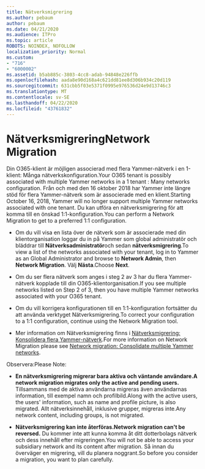 ```yaml
---
title: Nätverksmigrering
ms.author: pebaum
author: pebaum
ms.date: 04/21/2020
ms.audience: ITPro
ms.topic: article
ROBOTS: NOINDEX, NOFOLLOW
localization_priority: Normal
ms.custom:
- "716"
- "6000002"
ms.assetid: b5ab885c-3803-4cc8-adab-94848e226ffb
ms.openlocfilehash: aada8e90d168a4c621dd81ee8d306b934c20d119
ms.sourcegitcommit: 631cbb5f03e5371f0995e976536d24e9d13746c3
ms.translationtype: MT
ms.contentlocale: sv-SE
ms.lasthandoff: 04/22/2020
ms.locfileid: "43761832"
---
```

# <a name="network-migration"></a><span data-ttu-id="8c2d0-102">Nätverksmigrering</span><span class="sxs-lookup"><span data-stu-id="8c2d0-102">Network Migration</span></span>

<span data-ttu-id="8c2d0-103">Din O365-klient är möjligen associerad med flera Yammer-nätverk i en 1-klient: Många nätverkskonfiguration.</span><span class="sxs-lookup"><span data-stu-id="8c2d0-103">Your O365 tenant is possibly associated with multiple Yammer networks in a 1 tenant : Many networks configuration.</span></span> <span data-ttu-id="8c2d0-104">Från och med den 16 oktober 2018 har Yammer inte längre stöd för flera Yammer-nätverk som är associerade med en klient.</span><span class="sxs-lookup"><span data-stu-id="8c2d0-104">Starting October 16, 2018, Yammer will no longer support multiple Yammer networks associated with one tenant.</span></span> <span data-ttu-id="8c2d0-105">Du kan utföra en nätverksmigrering för att komma till en önskad 1:1-konfiguration.</span><span class="sxs-lookup"><span data-stu-id="8c2d0-105">You can perform a Network Migration to get to a preferred 1:1 configuration.</span></span>
  
- <span data-ttu-id="8c2d0-106">Om du vill visa en lista över de nätverk som är associerade med din klientorganisation loggar du in på Yammer som global administratör och bläddrar till **Nätverksadministratör**och sedan **nätverksmigrering**.</span><span class="sxs-lookup"><span data-stu-id="8c2d0-106">To view a list of the networks associated with your tenant, log in to Yammer as an Global Administrator and browse to **Network Admin**, then **Network Migration**.</span></span> <span data-ttu-id="8c2d0-107">Välj **Nästa**.</span><span class="sxs-lookup"><span data-stu-id="8c2d0-107">Choose **Next**.</span></span>

- <span data-ttu-id="8c2d0-108">Om du ser flera nätverk som anges i steg 2 av 3 har du flera Yammer-nätverk kopplade till din O365-klientorganisation.</span><span class="sxs-lookup"><span data-stu-id="8c2d0-108">If you see multiple networks listed on Step 2 of 3, then you have multiple Yammer networks associated with your O365 tenant.</span></span>

- <span data-ttu-id="8c2d0-109">Om du vill korrigera konfigurationen till en 1:1-konfiguration fortsätter du att använda verktyget Nätverksmigrering.</span><span class="sxs-lookup"><span data-stu-id="8c2d0-109">To correct your configuration to a 1:1 configuration, continue using the Network Migration tool.</span></span>

- <span data-ttu-id="8c2d0-110">Mer information om Nätverksmigrering finns i [Nätverksmigrering: Konsolidera flera Yammer-nätverk](https://docs.microsoft.com/yammer/configure-your-yammer-network/consolidate-multiple-yammer-networks).</span><span class="sxs-lookup"><span data-stu-id="8c2d0-110">For more information on Network Migration please see [Network migration: Consolidate multiple Yammer networks](https://docs.microsoft.com/yammer/configure-your-yammer-network/consolidate-multiple-yammer-networks).</span></span>

<span data-ttu-id="8c2d0-111">Observera:</span><span class="sxs-lookup"><span data-stu-id="8c2d0-111">Please Note:</span></span>
  
- <span data-ttu-id="8c2d0-112">**En nätverksmigrering migrerar bara aktiva och väntande användare.**</span><span class="sxs-lookup"><span data-stu-id="8c2d0-112">**A network migration migrates only the active and pending users.**</span></span> <span data-ttu-id="8c2d0-113">Tillsammans med de aktiva användarna migreras även användarnas information, till exempel namn och profilbild.</span><span class="sxs-lookup"><span data-stu-id="8c2d0-113">Along with the active users, the users' information, such as name and profile picture, is also migrated.</span></span> <span data-ttu-id="8c2d0-114">Allt nätverksinnehåll, inklusive grupper, migreras inte.</span><span class="sxs-lookup"><span data-stu-id="8c2d0-114">Any network content, including groups, is not migrated.</span></span>

- <span data-ttu-id="8c2d0-115">**Nätverksmigrering kan inte återföras.**</span><span class="sxs-lookup"><span data-stu-id="8c2d0-115">**Network migration can't be reversed.**</span></span> <span data-ttu-id="8c2d0-116">Du kommer inte att kunna komma åt ditt dotterbolags nätverk och dess innehåll efter migreringen.</span><span class="sxs-lookup"><span data-stu-id="8c2d0-116">You will not be able to access your subsidiary network and its content after migration.</span></span> <span data-ttu-id="8c2d0-117">Så innan du överväger en migrering, vill du planera noggrant.</span><span class="sxs-lookup"><span data-stu-id="8c2d0-117">So before you consider a migration, you want to plan carefully.</span></span>
